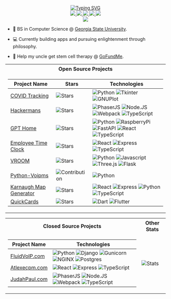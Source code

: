 <p align="center">
<a href="https://github.com/judahpaul16">
    <img src="https://readme-typing-svg.demolab.com?font=Georgia&size=18&duration=2000&pause=100&multiline=true&width=500&height=80&lines=Judah+Paul;Computer Scientist+%7C+Philosopher+%7C+Software+Engineer;More%20%40%20judahpaul.com" alt="Typing SVG" />
</a>
<br/>

<a href="https://judahpaul.com">
    <img src="https://img.shields.io/badge/Website-judahpaul.com-red?style=flat-square">
</a>  
<a href="https://judahpaul.com/resume.pdf">
    <img src="https://img.shields.io/badge/PDF-CV-red?style=flat-square&logo=adobe">
</a>  
<a href="http://www.linkedin.com/in/judahpaul">
    <img src="https://img.shields.io/badge/-Linkedin-blue?style=flat-square&logo=linkedin">
</a>
<a href="mailto:me@judahpaul.com">
    <img src="https://img.shields.io/badge/-Email-red?style=flat-square&logo=gmail&logoColor=white">
</a>
<a href="https://pypi.org/user/judahpaul16/">
    <img src="https://img.shields.io/badge/PyPi-judahpaul16-blue?style=flat-square&logo=pypi&logoColor=white">
</a>

<br/> 

<a href="https://github.com/judahpaul16">
    <img src="https://github-readme-stats.vercel.app/api?username=judahpaul16&show_icons=true&count_private=true&show_icons=true&hide_border=true&hide_title=true&card_width=300px&hide_rank=true&bg_color=00000000&theme=dracula">
</a>

</p>

* 📖 BS in Computer Science @ [Georgia State University](https://csds.gsu.edu/). 

* 💻 Currently building apps and pursuing enlightenment through philosophy.
  
* 💸 Help my uncle get stem cell therapy @ [GoFundMe](https://gofund.me/11f7b7fd).


<table align="center">
<tr><th>Open Source Projects</th></tr>
<tr><td>

| Project Name           | Stars | Technologies |
|------------------------|-------|--------------|
| [COVID Tracking](https://github.com/judahpaul16/covid-tracking) | ![Stars](https://img.shields.io/github/stars/judahpaul16/covid-tracking?style=flat-square&labelColor=black) | ![Python](https://img.shields.io/badge/Python-black?style=flat-square&logo=python) ![Tkinter](https://img.shields.io/badge/Tkinter-black?style=flat-square&logo=python) ![GNUPlot](https://img.shields.io/badge/GNUPlot-black?style=flat-square&logo=gnu) |
| [Hackermans](https://github.com/judahpaul16/hackermans) | ![Stars](https://img.shields.io/github/stars/judahpaul16/hackermans?style=flat-square&labelColor=black) | ![PhaserJS](https://img.shields.io/badge/PhaserJS-black?style=flat-square&logo=javascript) ![Node.JS](https://img.shields.io/badge/NodeJS-black?style=flat-square&logo=nodedotjs) ![Webpack](https://img.shields.io/badge/Webpack-black?style=flat-square&logo=webpack) ![TypeScript](https://img.shields.io/badge/TypeScript-black?style=flat-square&logo=typescript) |
| [GPT Home](https://github.com/judahpaul16/gpt-home) | ![Stars](https://img.shields.io/github/stars/judahpaul16/gpt-home?style=flat-square&labelColor=black) | ![Python](https://img.shields.io/badge/Python-black?style=flat-square&logo=python) ![RaspberryPi](https://img.shields.io/badge/Raspberry%20Pi-black?style=flat-square&logo=raspberrypi) ![FastAPI](https://img.shields.io/badge/FastAPI-black?style=flat-square&logo=fastapi) ![React](https://img.shields.io/badge/React-black?style=flat-square&logo=react) ![TypeScript](https://img.shields.io/badge/TypeScript-black?style=flat-square&logo=typescript) |
| [Employee Time Clock](https://github.com/judahpaul16/employee-time-clock) | ![Stars](https://img.shields.io/github/stars/judahpaul16/employee-time-clock?style=flat-square&labelColor=black) | ![React](https://img.shields.io/badge/React-black?style=flat-square&logo=react) ![Express](https://img.shields.io/badge/Express-black?style=flat-square&logo=express) ![TypeScript](https://img.shields.io/badge/TypeScript-black?style=flat-square&logo=typescript) |
| [VROOM](https://github.com/GSU-Web-Programming-2023/vroom) | ![Stars](https://img.shields.io/github/stars/GSU-Web-Programming-2023/vroom?style=flat-square&labelColor=black) | ![Python](https://img.shields.io/badge/Python-black?style=flat-square&logo=python) ![Javascript](https://img.shields.io/badge/Javascript-black?style=flat-square&logo=javascript) ![Three.js](https://img.shields.io/badge/Three.js-black?style=flat-square&logo=three.js) ![Flask](https://img.shields.io/badge/Flask-black?style=flat-square&logo=flask) |
| [Python-Voipms](https://github.com/4doom4/python-voipms/pull/12) | ![Contribution](https://img.shields.io/badge/Contribution-black?style=flat-square&labelColor=black) | ![Python](https://img.shields.io/badge/Python-black?style=flat-square&logo=python) |
| [Karnaugh Map Generator](https://github.com/judahpaul16/kmaps/) | ![Stars](https://img.shields.io/github/stars/judahpaul16/kmaps?style=flat-square&labelColor=black) | ![React](https://img.shields.io/badge/React-black?style=flat-square&logo=react) ![Express](https://img.shields.io/badge/Express-black?style=flat-square&logo=express) ![Python](https://img.shields.io/badge/Python-black?style=flat-square&logo=python) ![TypeScript](https://img.shields.io/badge/TypeScript-black?style=flat-square&logo=typescript) |
| [QuickCards](https://github.com/mad-project-quick-cards/quickcards) | ![Stars](https://img.shields.io/github/stars/mad-poject1/quickcards?style=flat-square&labelColor=black) | ![Dart](https://img.shields.io/badge/Dart-black?style=flat-square&logo=dart) ![Flutter](https://img.shields.io/badge/Flutter-black?style=flat-square&logo=flutter) |

</td></tr></table>

<table align="center">
<tr><th>Closed Source Projects</th><th>Other Stats</th></tr>
<tr><td>

| Project Name       | Technologies |
|--------------------|--------------|
| [FluidVoIP.com](https://fluidvoip.com/)      | ![Python](https://img.shields.io/badge/Python-black?style=flat-square&logo=python) ![Django](https://img.shields.io/badge/Django-black?style=flat-square&logo=django) ![Gunicorn](https://img.shields.io/badge/Gunicorn-black?style=flat-square&logo=gunicorn) ![NGINX](https://img.shields.io/badge/NGINX-black?style=flat-square&logo=nginx) ![Postgres](https://img.shields.io/badge/Postgres-black?style=flat-square&logo=postgresql) |
| [Atlexecpm.com](https://atlexecpm.com/)      | ![React](https://img.shields.io/badge/React-black?style=flat-square&logo=react) ![Express](https://img.shields.io/badge/Express-black?style=flat-square&logo=express) ![TypeScript](https://img.shields.io/badge/TypeScript-black?style=flat-square&logo=typescript) |
| [JudahPaul.com](https://judahpaul.com/)      | ![PhaserJS](https://img.shields.io/badge/PhaserJS-black?style=flat-square&logo=javascript) ![Node.JS](https://img.shields.io/badge/NodeJS-black?style=flat-square&logo=nodedotjs) ![Webpack](https://img.shields.io/badge/Webpack-black?style=flat-square&logo=webpack) ![TypeScript](https://img.shields.io/badge/TypeScript-black?style=flat-square&logo=typescript) |

</td><td>

![Stats](https://github-readme-stats.vercel.app/api/top-langs/?username=judahpaul16&theme=blue-green&hide=jupyter%20notebook&layout=compact)

</td></tr></table>
